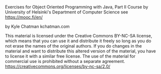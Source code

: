 Exercises for Object Oriented Programming with Java, Part II
Course by University of Helsinki's Department of Computer Science
see https://mooc.fi/en/

by Kyle Chatman
kchatman.com

This material is licensed under the Creative Commons BY-NC-SA license, which means that you can use it and distribute it freely so long as you do not erase the names of the original authors. If you do changes in the material and want to distribute this altered version of the material, you have to license it with a similar free license. The use of the material for commercial use is prohibited without a separate agreement.
https://creativecommons.org/licenses/by-nc-sa/2.0/